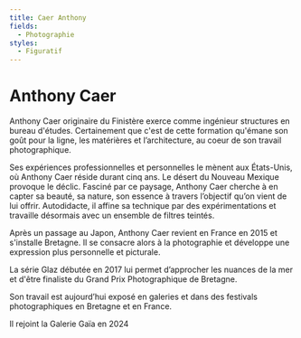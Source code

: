 ```yaml
---
title: Caer Anthony
fields:
  - Photographie
styles:
  - Figuratif
---
```


# Anthony Caer

Anthony Caer originaire du Finistère  exerce comme ingénieur structures en bureau d'études. Certainement que c'est de cette formation qu'émane son goût pour la ligne, les matérières et l’architecture, au coeur de son travail photographique. 

Ses expériences professionnelles et personnelles le mènent aux États-Unis, où Anthony Caer réside durant cinq ans. Le désert du Nouveau Mexique provoque le déclic. Fasciné par ce paysage, Anthony Caer cherche à en capter sa beauté, sa nature, son essence à travers l’objectif qu’on vient de lui offrir. Autodidacte, il affine sa technique par des expérimentations et travaille désormais avec un ensemble de filtres teintés. 

Après un passage au Japon, Anthony Caer revient en France en 2015 et s'installe Bretagne. Il se
consacre alors à la photographie et développe une expression plus personnelle et picturale. 

La série Glaz débutée en 2017 lui permet d’approcher les nuances de la mer et d'être finaliste du Grand Prix Photographique de Bretagne. 

Son travail est aujourd’hui exposé en galeries et dans des festivals photographiques en Bretagne et en France.

Il rejoint la Galerie Gaïa en 2024







